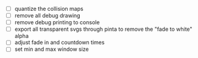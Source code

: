 - [ ] quantize the collision maps
- [ ] remove all debug drawing
- [ ] remove debug printing to console
- [ ] export all transparent svgs through pinta to remove the "fade to white" alpha
- [ ] adjust fade in and countdown times
- [ ] set min and max window size
